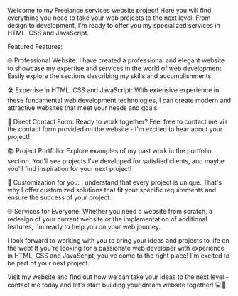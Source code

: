 Welcome to my Freelance services website project! Here you will find everything you need to take your web projects to the next level. From design to development, I'm ready to offer you my specialized services in HTML, CSS and JavaScript.

Featured Features:

🌐 Professional Website: I have created a professional and elegant website to showcase my expertise and services in the world of web development. Easily explore the sections describing my skills and accomplishments.

🛠️ Expertise in HTML, CSS and JavaScript: With extensive experience in these fundamental web development technologies, I can create modern and attractive websites that meet your needs and goals.

📧 Direct Contact Form: Ready to work together? Feel free to contact me via the contact form provided on the website - I'm excited to hear about your project!

📚 Project Portfolio: Explore examples of my past work in the portfolio section. You'll see projects I've developed for satisfied clients, and maybe you'll find inspiration for your next project!

🔧 Customization for you: I understand that every project is unique. That's why I offer customized solutions that fit your specific requirements and ensure the success of your project.

🌐 Services for Everyone: Whether you need a website from scratch, a redesign of your current website or the implementation of additional features, I'm ready to help you on your web journey.

I look forward to working with you to bring your ideas and projects to life on the web! If you're looking for a passionate web developer with experience in HTML, CSS and JavaScript, you've come to the right place! I'm excited to be part of your next project.

Visit my website and find out how we can take your ideas to the next level - contact me today and let's start building your dream website together! 💻🚀
